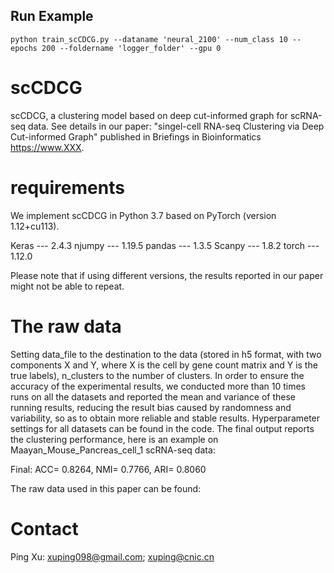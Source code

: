 ## Run Example
```shell
python train_scCDCG.py --dataname 'neural_2100' --num_class 10 --epochs 200 --foldername 'logger_folder' --gpu 0
```



# scCDCG
scCDCG, a clustering model based on deep cut-informed graph for scRNA-seq data. See details in our paper: "singel-cell RNA-seq Clustering via Deep Cut-informed Graph" published in Briefings in Bioinformatics https://www.XXX.


# requirements
We implement scCDCG in Python 3.7 based on PyTorch (version 1.12+cu113).

Keras --- 2.4.3
njumpy --- 1.19.5
pandas --- 1.3.5
Scanpy --- 1.8.2
torch --- 1.12.0


Please note that if using different versions, the results reported in our paper might not be able to repeat.

# The raw data
Setting data_file to the destination to the data (stored in h5 format, with two components X and Y, where X is the cell by gene count matrix and Y is the true labels), n_clusters to the number of clusters.
In order to ensure the accuracy of the experimental results, we conducted more than 10 times runs on all the datasets and reported the mean and variance of these running results, reducing the result bias caused by randomness and variability, so as to obtain more reliable and stable results. Hyperparameter settings for all datasets can be found in the code.
The final output reports the clustering performance, here is an example on Maayan_Mouse_Pancreas_cell_1 scRNA-seq data:

Final: ACC= 0.8264, NMI= 0.7766, ARI= 0.8060

The raw data used in this paper can be found:

# Contact
Ping Xu:
xuping098@gmail.com; xuping@cnic.cn